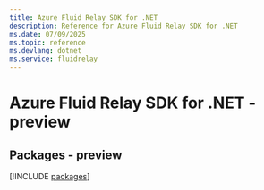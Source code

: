 ```yaml
---
title: Azure Fluid Relay SDK for .NET
description: Reference for Azure Fluid Relay SDK for .NET
ms.date: 07/09/2025
ms.topic: reference
ms.devlang: dotnet
ms.service: fluidrelay
---
```

# Azure Fluid Relay SDK for .NET - preview
## Packages - preview
[!INCLUDE [packages](fluid-relay-index.md)]